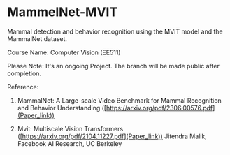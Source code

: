 # MammelNet-MVIT
Mammal detection and behavior recognition using the MVIT model and the MammalNet dataset.

Course Name: Computer Vision (EE511)

Please Note: It's an ongoing Project.
The branch will be made public after completion.

Reference: 
1. MammalNet: A Large-scale Video Benchmark for Mammal Recognition and Behavior Understanding
   ([https://arxiv.org/pdf/2306.00576.pdf](Paper_link))

2. Mvit: Multiscale Vision Transformers ([https://arxiv.org/pdf/2104.11227.pdf](Paper_link))
   Jitendra Malik, Facebook AI Research, UC Berkeley
